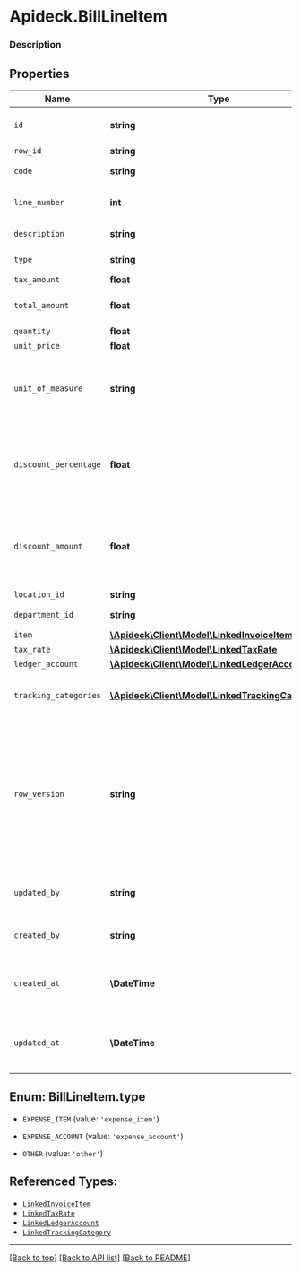 # Apideck.BillLineItem

### Description

## Properties
Name | Type | Description | Notes
------------ | ------------- | ------------- | -------------
`id` | **string** | A unique identifier for an object. | [optional] 
`row_id` | **string** | Row ID | [optional] 
`code` | **string** | User defined item code | [optional] 
`line_number` | **int** | Line number in the invoice | [optional] 
`description` | **string** | User defined description | [optional] 
`type` | **string** | Bill Line Item type | [optional] 
`tax_amount` | **float** | Tax amount | [optional] 
`total_amount` | **float** | Total amount of the line item | [optional] 
`quantity` | **float** |  | [optional] 
`unit_price` | **float** |  | [optional] 
`unit_of_measure` | **string** | Description of the unit type the item is sold as, ie: kg, hour. | [optional] 
`discount_percentage` | **float** | Discount percentage applied to the line item when supported downstream. | [optional] 
`discount_amount` | **float** | Discount amount applied to the line item when supported downstream. | [optional] 
`location_id` | **string** | Location id | [optional] 
`department_id` | **string** | Department id | [optional] 
`item` | [**\Apideck\Client\Model\LinkedInvoiceItem**](LinkedInvoiceItem.md) |  | [optional] 
`tax_rate` | [**\Apideck\Client\Model\LinkedTaxRate**](LinkedTaxRate.md) |  | [optional] 
`ledger_account` | [**\Apideck\Client\Model\LinkedLedgerAccount**](LinkedLedgerAccount.md) |  | [optional] 
`tracking_categories` | [**\Apideck\Client\Model\LinkedTrackingCategory[]**](LinkedTrackingCategory.md) | A list of linked tracking categories. | [optional] 
`row_version` | **string** | A binary value used to detect updates to a object and prevent data conflicts. It is incremented each time an update is made to the object. | [optional] 
`updated_by` | **string** | The user who last updated the object. | [optional] 
`created_by` | **string** | The user who created the object. | [optional] 
`created_at` | **\DateTime** | The date and time when the object was created. | [optional] 
`updated_at` | **\DateTime** | The date and time when the object was last updated. | [optional] 





<a name="TYPE"></a>
## Enum: BillLineItem.type


* `EXPENSE_ITEM` (value: `'expense_item'`)

* `EXPENSE_ACCOUNT` (value: `'expense_account'`)

* `OTHER` (value: `'other'`)




## Referenced Types:















* [`LinkedInvoiceItem`](LinkedInvoiceItem.md)
* [`LinkedTaxRate`](LinkedTaxRate.md)
* [`LinkedLedgerAccount`](LinkedLedgerAccount.md)
* [`LinkedTrackingCategory`](LinkedTrackingCategory.md)






---

[[Back to top]](#) [[Back to API list]](../../../../README.md#documentation-for-api-endpoints) [[Back to README]](../../../../README.md)


